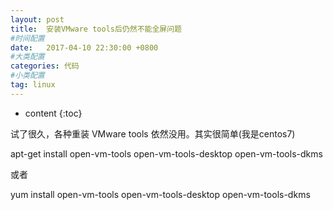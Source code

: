 ```yaml
---
layout: post
title:  安装VMware tools后仍然不能全屏问题
#时间配置
date:   2017-04-10 22:30:00 +0800
#大类配置
categories: 代码
#小类配置
tag: linux
---
```


* content
{:toc}

试了很久，各种重装 VMware tools 依然没用。其实很简单(我是centos7)

apt-get install open-vm-tools open-vm-tools-desktop open-vm-tools-dkms

或者

yum install open-vm-tools open-vm-tools-desktop open-vm-tools-dkms


